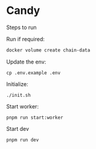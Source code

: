 # Candy

Steps to run

Run if required:

```sh
docker volume create chain-data
```

Update the env:

```
cp .env.example .env
```

Initialize:

```
./init.sh
```

Start worker:

```
pnpm run start:worker
```

Start dev

```
pnpm run dev
```
